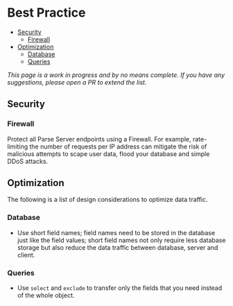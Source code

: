 # Best Practice <!-- omit in toc -->

- [Security](#security)
  - [Firewall](#firewall)
- [Optimization](#optimization)
  - [Database](#database)
  - [Queries](#queries)

*This page is a work in progress and by no means complete. If you have any suggestions, please open a PR to extend the list.*

## Security

### Firewall

Protect all Parse Server endpoints using a Firewall. For example, rate-limiting the number of requests per IP address can mitigate the risk of malicious attempts to scape user data, flood your database and simple DDoS attacks.

## Optimization

The following is a list of design considerations to optimize data traffic.

### Database

- Use short field names; field names need to be stored in the database just like the field values; short field names not only require less database storage but also reduce the data traffic between database, server and client.

### Queries

- Use `select` and `exclude` to transfer only the fields that you need instead of the whole object.